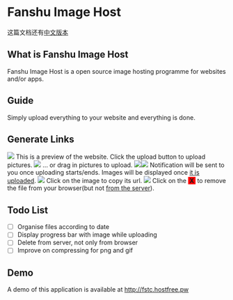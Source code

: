# Fanshu Image Host
这篇文档还有[中文版本](Readme_zh.md)
## What is Fanshu Image Host
Fanshu Image Host is a open source image hosting programme for websites and/or apps.
##  Guide
Simply upload everything to your website and everything is done.
## Generate Links
![](imgs/main.png)
This is a preview of the website. Click the upload button to upload pictures.
![](imgs/drag_in.png)
... or drag in pictures to upload.
![](imgs/start_uploading.png)![](imgs/upload_complete.png)
Notification will be sent to you once uploading starts/ends. Images will be displayed once [it is uploaded](#display_progress_bar).
![](imgs/copy_url.png)
Click on the image to copy its url.
![](imgs/delete.png)
Click on the <b style="background-color:red">&nbsp;X&nbsp;</b> to remove the file from your browser(but not [from the server](#delete_from_server)).
## Todo List
- [ ] Organise files according to date
- [ ] <abbr id="display_progress_bar">Display progress bar with image while uploading</abbr>
- [ ] <abbr id="delete_from_server">Delete from server, not only from browser</abbr>
- [ ] Improve on compressing for png and gif

## Demo
A demo of this application is available at http://fstc.hostfree.pw
